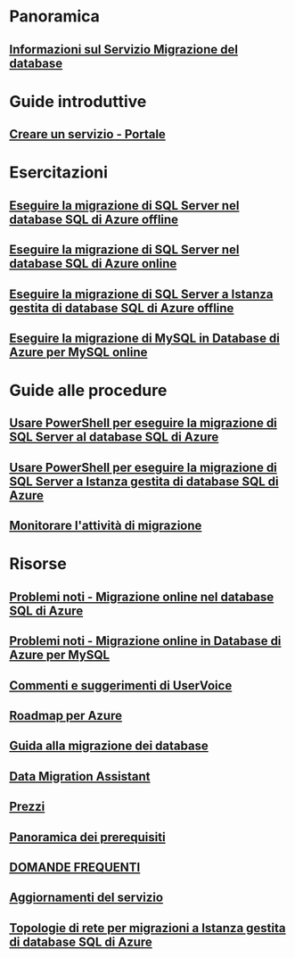 # Panoramica
## [Informazioni sul Servizio Migrazione del database](dms-overview.md)

# Guide introduttive
## [Creare un servizio - Portale](quickstart-create-data-migration-service-portal.md)

# Esercitazioni
## [Eseguire la migrazione di SQL Server nel database SQL di Azure offline](tutorial-sql-server-to-azure-sql.md)
## [Eseguire la migrazione di SQL Server nel database SQL di Azure online](tutorial-sql-server-azure-sql-online.md)
## [Eseguire la migrazione di SQL Server a Istanza gestita di database SQL di Azure offline](tutorial-sql-server-to-managed-instance.md)
## [Eseguire la migrazione di MySQL in Database di Azure per MySQL online](tutorial-mysql-azure-mysql-online.md)

# Guide alle procedure
## [Usare PowerShell per eseguire la migrazione di SQL Server al database SQL di Azure](howto-sql-server-to-azure-sql-powershell.md)
## [Usare PowerShell per eseguire la migrazione di SQL Server a Istanza gestita di database SQL di Azure](howto-sql-server-to-azure-sql-mi-powershell.md)
## [Monitorare l'attività di migrazione](how-to-monitor-migration-activity.md)

# Risorse
## [Problemi noti - Migrazione online nel database SQL di Azure](known-issues-azure-sql-online.md)
## [Problemi noti - Migrazione online in Database di Azure per MySQL](known-issues-azure-mysql-online.md)
## [Commenti e suggerimenti di UserVoice](https://feedback.azure.com/forums/906100-azure-database-migration-service)
## [Roadmap per Azure](https://azure.microsoft.com/roadmap/)
## [Guida alla migrazione dei database](https://aka.ms/datamigration)
## [Data Migration Assistant](https://aka.ms/dma)
## [Prezzi](https://aka.ms/dms-pricing)
## [Panoramica dei prerequisiti](pre-reqs.md)
## [DOMANDE FREQUENTI](faq.md)
## [Aggiornamenti del servizio](https://azure.microsoft.com/updates/?product=database-migration)
## [Topologie di rete per migrazioni a Istanza gestita di database SQL di Azure](resource-network-topologies.md)
